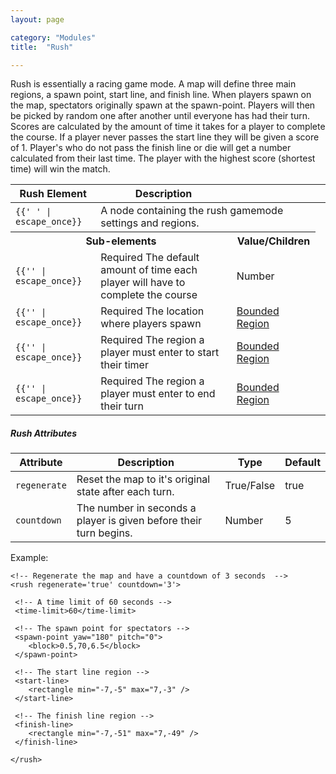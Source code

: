 ```yaml
---
layout: page

category: "Modules"
title:  "Rush"

---
```


Rush is essentially a racing game mode. A map will define three main regions, a spawn point, start line, and finish line. When players spawn on the map, spectators originally spawn at the spawn-point. Players will then be picked by random one after another until everyone has had their turn. Scores are calculated by the amount of time it takes for a player to complete the course. If a player never passes the start line they will be given a score of 1. Player's who do not pass the finish line or die will get a number calculated from their last time. The player with the highest score (shortest time) will win the match.

<div class='table-responsive'>
  <table class='table table-striped table-condensed'>
    <thead>
      <tr>
        <th>Rush Element</th>
        <th>Description</th>
        <th></th>
        <th></th>
      </tr>
    </thead>
    <tbody>
      <tr>
        <td>
          <span class='highlight'>
            <code>{{'<rush> </rush>' | escape_once}}</code>
          </span>
        </td>
        <td colspan='3'>A node containing the rush gamemode settings and regions.</td>
      </tr>
      <tr>
        <th colspan='2'>Sub-elements</th>
        <th>Value/Children</th>
      </tr>
      <tr>
        <td>
          <span class='highlight'>
            <code>{{'<time-limit>' | escape_once}}</code>
          </span>
        </td>
        <td>
          <span class='label label-danger'>Required</span>
          The default amount of time each player will have to complete the course
        </td>
        <td>
          <span class='label label-primary'>Number</span>
        </td>
        <td>
        </td>
      </tr>
      <tr>
        <td>
          <span class='highlight'>
            <code>{{'<spawn-point>' | escape_once}}</code>
          </span>
        </td>
        <td>
          <span class='label label-danger'>Required</span>
          The location where players spawn
        </td>
        <td>
          <a href='/modules/regions'>Bounded Region</a>
        </td>
        <td></td>
      </tr>
      <tr>
        <td>
          <span class='highlight'>
            <code>{{'<start-line>' | escape_once}}</code>
          </span>
        </td>
        <td>
          <span class='label label-danger'>Required</span>
          The region a player must enter to start their timer
        </td>
        <td>
          <a href='/modules/regions'>Bounded Region</a>
        </td>
        <td></td>
      </tr>
      <tr>
        <td>
          <span class='highlight'>
            <code>{{'<finish-line>' | escape_once}}</code>
          </span>
        </td>
        <td>
          <span class='label label-danger'>Required</span>
          The region a player must enter to end their turn
        </td>
        <td>
          <a href='/modules/regions'>Bounded Region</a>
        </td>
        <td></td>
      </tr>
    </tbody>
  </table>
</div>
<h5>Rush Attributes</h5>
<div class='table-responsive'>
  <table class='table table-striped table-condensed'>
    <thead>
      <tr>
        <th>Attribute</th>
        <th>Description</th>
        <th>Type</th>
        <th>Default</th>
      </tr>
    </thead>
    <tbody>
      <tr>
        <td>
          <code>regenerate</code>
        </td>
        <td>Reset the map to it's original state after each turn.</td>
        <td>
          <span class='label label-primary'>True/False</span>
        </td>
        <td>true</td>
      </tr>
      <tr>
        <td>
          <code>countdown</code>
        </td>
        <td>The number in seconds a player is given before their turn begins.</td>
        <td>
          <span class='label label-primary'>Number</span>
        </td>
        <td>5</td>
      </tr>
    </tbody>
  </table>
</div>

Example:

    <!-- Regenerate the map and have a countdown of 3 seconds  -->
    <rush regenerate='true' countdown='3'>

     <!-- A time limit of 60 seconds -->
     <time-limit>60</time-limit>

     <!-- The spawn point for spectators -->
     <spawn-point yaw="180" pitch="0">
        <block>0.5,70,6.5</block>
     </spawn-point>

     <!-- The start line region -->
     <start-line>
        <rectangle min="-7,-5" max="7,-3" />
     </start-line>

     <!-- The finish line region -->
     <finish-line>
        <rectangle min="-7,-51" max="7,-49" />
     </finish-line>
     
    </rush>
